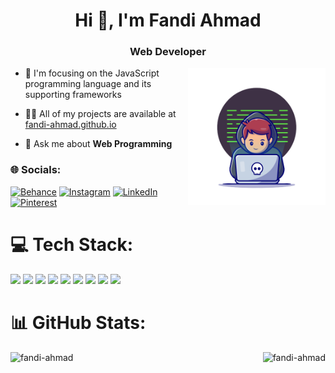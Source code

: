 <h1 align="center">Hi 👋, I'm Fandi Ahmad</h1>
<h3 align="center">Web Developer</h3>
 
<!-- Image by catalyststuff on Freepik -->
<a target="_blank" rel="noreferrer" href="https://www.freepik.com/free-vector/hacker-operating-laptop-cartoon-icon-illustration-technology-icon-concept-isolated-flat-cartoon-style_11602236.htm#query=programmer&from_query=progrmmer&position=4&from_view=search&track=sph">
    <img align="right" src="programmer.png" alt="" width="220">
</a>

- 🌱 I'm focusing on the JavaScript programming language and its supporting frameworks

- 👨‍💻 All of my projects are available at [fandi-ahmad.github.io](https://fandi-ahmad.github.io)

- 💬 Ask me about **Web Programming**

<h3> 🌐 Socials: </h3>

[![Behance](https://img.shields.io/badge/Behance-1769ff?logo=behance&logoColor=white)](https://behance.net/itzfandy) 
[![Instagram](https://img.shields.io/badge/Instagram-%23E4405F.svg?logo=Instagram&logoColor=white)](https://instagram.com/fandi.jsx) 
[![LinkedIn](https://img.shields.io/badge/LinkedIn-%230077B5.svg?logo=linkedin&logoColor=white)](https://linkedin.com/in/fandijsx) 
[![Pinterest](https://img.shields.io/badge/Pinterest-%23E60023.svg?logo=Pinterest&logoColor=white)](https://pinterest.com/itzfandy) 

# 💻 Tech Stack:

<p align="left">
    <img src="https://img.shields.io/badge/node.js-6DA55F?style=for-the-badge&logo=node.js&logoColor=white" />
    <img src="https://img.shields.io/badge/express.js-%23404d59.svg?style=for-the-badge&logo=express&logoColor=%2361DAFB" />
    <img src="https://img.shields.io/badge/mysql-%2300f.svg?style=for-the-badge&logo=mysql&logoColor=white" />
    <img src="https://img.shields.io/badge/javascript-%23323330.svg?style=for-the-badge&logo=javascript&logoColor=%23F7DF1E" />
    <img src="https://img.shields.io/badge/vuejs-%2335495e.svg?style=for-the-badge&logo=vuedotjs&logoColor=%234FC08D" />
    <img src="https://img.shields.io/badge/react-%2320232a.svg?style=for-the-badge&logo=react&logoColor=%2361DAFB" />
    <img src="https://img.shields.io/badge/React_Router-CA4245?style=for-the-badge&logo=react-router&logoColor=white" />
    <img src="https://img.shields.io/badge/tailwindcss-%2338B2AC.svg?style=for-the-badge&logo=tailwind-css&logoColor=white" />
    <img src="https://img.shields.io/badge/figma-%23F24E1E.svg?style=for-the-badge&logo=figma&logoColor=white" />
</p>

# 📊 GitHub Stats:

<p><img align="left" src="https://github-readme-stats.vercel.app/api/top-langs/?username=fandi-ahmad&theme=react&hide_border=false&include_all_commits=false&count_private=false&layout=compact" alt="fandi-ahmad" /></p>
<!-- <p>&nbsp;<img align="center" src="https://github-readme-stats.vercel.app/api?username=fandi-ahmad&theme=react&hide_border=false&include_all_commits=false&count_private=false" alt="fandi-ahmad" /></p> -->

<p><img align="right" src="https://github-readme-streak-stats.herokuapp.com/?user=fandi-ahmad&theme=react&hide_border=true" alt="fandi-ahmad" /></p>



<!-- [![](https://visitcount.itsvg.in/api?id=fandi-ahmad&icon=5&color=1)](https://visitcount.itsvg.in) -->

<!-- Proudly created with GPRM ( https://gprm.itsvg.in ) -->
